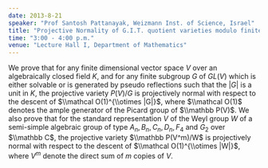 ```yaml
---
date: 2013-8-21
speaker: "Prof Santosh Pattanayak, Weizmann Inst. of Science, Israel"
title: "Projective Normality of G.I.T. quotient varieties modulo finite solvable groups and Weyl groups"
time: "3:00 - 4:00 p.m."
venue: "Lecture Hall I, Department of Mathematics"
---
```

We prove that for any finite dimensional vector space $V$ over an
algebraically closed field $K$, and for any finite subgroup $G$ of $GL(V)$
which is either solvable or is generated by pseudo reflections such that the
$|G|$ is a unit in $K$, the projective variety $P(V)/G$ is projectively
normal
with respect to the descent of $\\mathcal O(1)^{\\otimes |G|}$, where
$\\mathcal O(1)$
denotes the ample generator of the Picard group of $\\mathbb P(V)$. We also
prove that for the standard representation $V$ of the Weyl group $W$ of a
semi-simple algebraic group of type $A_n , B_n , C_n , D_n , F_4$ and $G_2$
over $\\mathbb C$, the projective variety $\\mathbb P(V^m)/W$ is projectively
normal with respect to the descent of $\\mathcal O(1)^{\\otimes |W|}$, where
$V^m$
denote the direct sum of $m$ copies of $V$.
